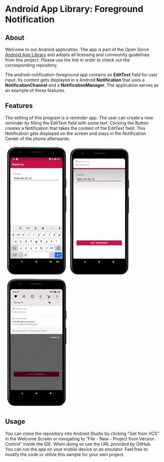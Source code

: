 # Android App Library: Foreground Notification

## About
Welcome to our Android application. The app is part of the Open Sorce [Android App Library](https://github.com/LukPle/android-app-library.git) 
and adopts all licensing and community guidelines from this project. Please use the link in order to check out the corresponding repository.

The android-notification-foreground app contains an **EditText** field for user input. Its content gets displayed in a Android **Notification** that uses a 
**NotificationChannel** and a **NotificationManager**. The application serves as an example of these features.

## Features
The setting of this program is a reminder app. The user can create a new reminder by filling the EditText field with some text. Clicking the Button creates a Notification
that takes the content of the EditText field. This Notification gets displayed on the screen and stays in the Notification Center of the phone afterwards. </br>

![](demo_pictures/Screen1.png)
![](demo_pictures/Screen2.png)
![](demo_pictures/Screen3.png)

## Usage
You can clone the repository into Android Studio by clicking "Get from VCS" in the Welcome Screen or navigating to "File - New - Project from Version Control" inside 
the IDE. When doing so use the URL provided by GitHub. You can run the app on your mobile device or an emulator. Feel free to modify the code or utilize this sample 
for your own project.
